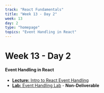 ```yaml
---
track: "React Fundamentals"
title: "Week 13 - Day 2"
week: 13
day: 2
type: "homepage"
topics: "Event Handling in React"
---
```



# Week 13 - Day 2

#### Event Handling in React
- [**Lecture:** Intro to React Event Handling](/react-fundamentals/week-13/day-2/lecture-materials/event-handling-in-react/)
- [**Lab:** Event Handling Lab](/react-fundamentals/week-13/day-2/labs/react-event-handling-and-program-logic-lab/) - **Non-Deliverable**